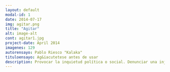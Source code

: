 ```yaml
---
layout: default
modal-id: 1
date: 2014-07-17
img: agitar.png
title: "Agitar"
alt: image-alt
cont: agitar1.jpg
project-date: April 2014
imagenes: 129
autorensayo: Pablo Riesco "Kalaka"
tituloensayo: Ag&iacutetese antes de usar
description: Provocar la inquietud política o social. Denunciar una injusticia, reivindicar una lucha, acusar a un agresor, acompañar una movilización, reclamar un derecho. Exigir, proclamar, propinar castigos simbólicos.
---
```

